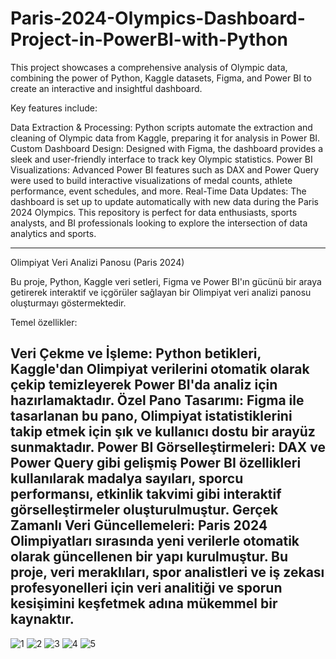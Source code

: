 # Paris-2024-Olympics-Dashboard-Project-in-PowerBI-with-Python
This project showcases a comprehensive analysis of Olympic data, combining the power of Python, Kaggle datasets, Figma, and Power BI to create an interactive and insightful dashboard.

Key features include:

Data Extraction & Processing: Python scripts automate the extraction and cleaning of Olympic data from Kaggle, preparing it for analysis in Power BI.
Custom Dashboard Design: Designed with Figma, the dashboard provides a sleek and user-friendly interface to track key Olympic statistics.
Power BI Visualizations: Advanced Power BI features such as DAX and Power Query were used to build interactive visualizations of medal counts, athlete performance, event schedules, and more.
Real-Time Data Updates: The dashboard is set up to update automatically with new data during the Paris 2024 Olympics.
This repository is perfect for data enthusiasts, sports analysts, and BI professionals looking to explore the intersection of data analytics and sports.

----
Olimpiyat Veri Analizi Panosu (Paris 2024)

Bu proje, Python, Kaggle veri setleri, Figma ve Power BI'ın gücünü bir araya getirerek interaktif ve içgörüler sağlayan bir Olimpiyat veri analizi panosu oluşturmayı göstermektedir.

Temel özellikler:

Veri Çekme ve İşleme: Python betikleri, Kaggle'dan Olimpiyat verilerini otomatik olarak çekip temizleyerek Power BI'da analiz için hazırlamaktadır.
Özel Pano Tasarımı: Figma ile tasarlanan bu pano, Olimpiyat istatistiklerini takip etmek için şık ve kullanıcı dostu bir arayüz sunmaktadır.
Power BI Görselleştirmeleri: DAX ve Power Query gibi gelişmiş Power BI özellikleri kullanılarak madalya sayıları, sporcu performansı, etkinlik takvimi gibi interaktif görselleştirmeler oluşturulmuştur.
Gerçek Zamanlı Veri Güncellemeleri: Paris 2024 Olimpiyatları sırasında yeni verilerle otomatik olarak güncellenen bir yapı kurulmuştur.
Bu proje, veri meraklıları, spor analistleri ve iş zekası profesyonelleri için veri analitiği ve sporun kesişimini keşfetmek adına mükemmel bir kaynaktır.
----
![1](https://github.com/user-attachments/assets/9a5bad5f-366d-450a-b267-b82a4fa6cd70)
![2](https://github.com/user-attachments/assets/d50521c1-2fc6-4524-9691-adfc967ab244)
![3](https://github.com/user-attachments/assets/24128f3d-c50d-4cf2-b497-1d31dc5dbd93)
![4](https://github.com/user-attachments/assets/cc2c1676-4900-4243-86f8-37e9b6b89283)
![5](https://github.com/user-attachments/assets/3d0a8590-76c1-411e-ad74-7004abcacb60)
